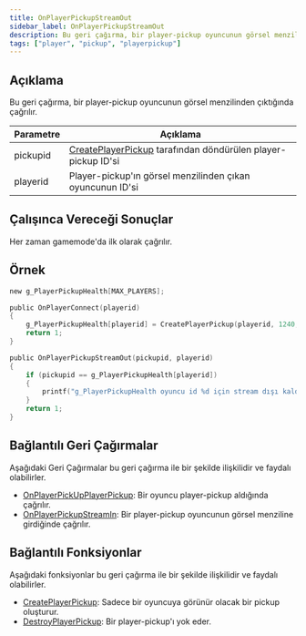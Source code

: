 ```yaml
---
title: OnPlayerPickupStreamOut
sidebar_label: OnPlayerPickupStreamOut
description: Bu geri çağırma, bir player-pickup oyuncunun görsel menzilinden çıktığında çağrılır.
tags: ["player", "pickup", "playerpickup"]
---
```


<VersionWarn name='callback' version='omp v1.1.0.2612' />

## Açıklama

Bu geri çağırma, bir player-pickup oyuncunun görsel menzilinden çıktığında çağrılır.

| Parametre     | Açıklama                                                                                     |
|----------|----------------------------------------------------------------------------------------------|
| pickupid | [CreatePlayerPickup](../functions/CreatePlayerPickup) tarafından döndürülen player-pickup ID'si |
| playerid | Player-pickup'ın görsel menzilinden çıkan oyuncunun ID'si                                     |

## Çalışınca Vereceği Sonuçlar

Her zaman gamemode'da ilk olarak çağrılır.

## Örnek

```c
new g_PlayerPickupHealth[MAX_PLAYERS];

public OnPlayerConnect(playerid)
{
    g_PlayerPickupHealth[playerid] = CreatePlayerPickup(playerid, 1240, 2, 2009.8474, 1218.0459, 10.8175);
    return 1;
}

public OnPlayerPickupStreamOut(pickupid, playerid)
{
    if (pickupid == g_PlayerPickupHealth[playerid])
    {
        printf("g_PlayerPickupHealth oyuncu id %d için stream dışı kaldı", playerid);
    }
    return 1;
}
```

## Bağlantılı Geri Çağırmalar

Aşağıdaki Geri Çağırmalar bu geri çağırma ile bir şekilde ilişkilidir ve faydalı olabilirler.

- [OnPlayerPickUpPlayerPickup](OnPlayerPickUpPlayerPickup): Bir oyuncu player-pickup aldığında çağrılır.
- [OnPlayerPickupStreamIn](OnPlayerPickupStreamIn): Bir player-pickup oyuncunun görsel menziline girdiğinde çağrılır.

## Bağlantılı Fonksiyonlar

Aşağıdaki fonksiyonlar bu geri çağırma ile bir şekilde ilişkilidir ve faydalı olabilirler.

- [CreatePlayerPickup](../functions/CreatePlayerPickup): Sadece bir oyuncuya görünür olacak bir pickup oluşturur.
- [DestroyPlayerPickup](../functions/DestroyPlayerPickup): Bir player-pickup'ı yok eder.
